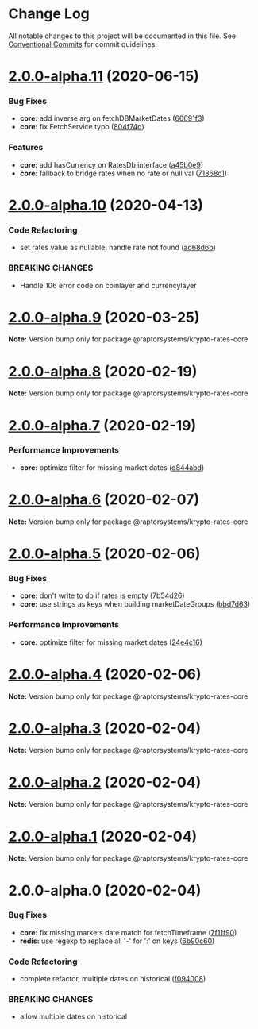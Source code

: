 # Change Log

All notable changes to this project will be documented in this file.
See [Conventional Commits](https://conventionalcommits.org) for commit guidelines.

# [2.0.0-alpha.11](https://github.com/raptorsystems/krypto-rates/compare/@raptorsystems/krypto-rates-core@2.0.0-alpha.10...@raptorsystems/krypto-rates-core@2.0.0-alpha.11) (2020-06-15)


### Bug Fixes

* **core:** add inverse arg on fetchDBMarketDates ([66691f3](https://github.com/raptorsystems/krypto-rates/commit/66691f3acbba4f6edf5dea9b2fd5cd369bb10395))
* **core:** fix FetchService typo ([804f74d](https://github.com/raptorsystems/krypto-rates/commit/804f74dac7ac205c80420e78b4632739d0576332))


### Features

* **core:** add hasCurrency on RatesDb interface ([a45b0e9](https://github.com/raptorsystems/krypto-rates/commit/a45b0e90fe59f18dd9c06f05d14d68a502eacdb8))
* **core:** fallback to bridge rates when no rate or null val ([71868c1](https://github.com/raptorsystems/krypto-rates/commit/71868c1baae151c829cba6029b9323e1559d7ee3))





# [2.0.0-alpha.10](https://github.com/raptorsystems/krypto-rates/compare/@raptorsystems/krypto-rates-core@2.0.0-alpha.9...@raptorsystems/krypto-rates-core@2.0.0-alpha.10) (2020-04-13)


### Code Refactoring

* set rates value as nullable, handle rate not found ([ad68d6b](https://github.com/raptorsystems/krypto-rates/commit/ad68d6b273b42e9fa008343f05aaf37467b8060a))


### BREAKING CHANGES

* Handle 106 error code on coinlayer and currencylayer





# [2.0.0-alpha.9](https://github.com/raptorsystems/krypto-rates/compare/@raptorsystems/krypto-rates-core@2.0.0-alpha.8...@raptorsystems/krypto-rates-core@2.0.0-alpha.9) (2020-03-25)

**Note:** Version bump only for package @raptorsystems/krypto-rates-core





# [2.0.0-alpha.8](https://github.com/raptorsystems/krypto-rates/compare/@raptorsystems/krypto-rates-core@2.0.0-alpha.7...@raptorsystems/krypto-rates-core@2.0.0-alpha.8) (2020-02-19)

**Note:** Version bump only for package @raptorsystems/krypto-rates-core





# [2.0.0-alpha.7](https://github.com/raptorsystems/krypto-rates/compare/@raptorsystems/krypto-rates-core@2.0.0-alpha.6...@raptorsystems/krypto-rates-core@2.0.0-alpha.7) (2020-02-19)


### Performance Improvements

* **core:** optimize filter for missing market dates ([d844abd](https://github.com/raptorsystems/krypto-rates/commit/d844abdae28ae6134809f05af672009905b6a5b8))





# [2.0.0-alpha.6](https://github.com/raptorsystems/krypto-rates/compare/@raptorsystems/krypto-rates-core@2.0.0-alpha.5...@raptorsystems/krypto-rates-core@2.0.0-alpha.6) (2020-02-07)

**Note:** Version bump only for package @raptorsystems/krypto-rates-core





# [2.0.0-alpha.5](https://github.com/raptorsystems/krypto-rates/compare/@raptorsystems/krypto-rates-core@2.0.0-alpha.4...@raptorsystems/krypto-rates-core@2.0.0-alpha.5) (2020-02-06)


### Bug Fixes

* **core:** don't write to db if rates is empty ([7b54d26](https://github.com/raptorsystems/krypto-rates/commit/7b54d260a544c6993be6ea9e4b79f8717c01767c))
* **core:** use strings as keys when building marketDateGroups ([bbd7d63](https://github.com/raptorsystems/krypto-rates/commit/bbd7d633b75ede182ef226381686d60c5311ee9c))


### Performance Improvements

* **core:** optimize filter for missing market dates ([24e4c16](https://github.com/raptorsystems/krypto-rates/commit/24e4c16a962550de5b02debfa0ec8216c44f2488))





# [2.0.0-alpha.4](https://github.com/raptorsystems/krypto-rates/compare/@raptorsystems/krypto-rates-core@2.0.0-alpha.3...@raptorsystems/krypto-rates-core@2.0.0-alpha.4) (2020-02-06)

**Note:** Version bump only for package @raptorsystems/krypto-rates-core





# [2.0.0-alpha.3](https://github.com/raptorsystems/krypto-rates/compare/@raptorsystems/krypto-rates-core@2.0.0-alpha.2...@raptorsystems/krypto-rates-core@2.0.0-alpha.3) (2020-02-04)

**Note:** Version bump only for package @raptorsystems/krypto-rates-core





# [2.0.0-alpha.2](https://github.com/raptorsystems/krypto-rates/compare/@raptorsystems/krypto-rates-core@2.0.0-alpha.1...@raptorsystems/krypto-rates-core@2.0.0-alpha.2) (2020-02-04)

**Note:** Version bump only for package @raptorsystems/krypto-rates-core





# [2.0.0-alpha.1](https://github.com/raptorsystems/krypto-rates/compare/@raptorsystems/krypto-rates-core@2.0.0-alpha.0...@raptorsystems/krypto-rates-core@2.0.0-alpha.1) (2020-02-04)

**Note:** Version bump only for package @raptorsystems/krypto-rates-core





# 2.0.0-alpha.0 (2020-02-04)


### Bug Fixes

* **core:** fix missing markets date match for fetchTimeframe ([7f11f90](https://github.com/raptorsystems/krypto-rates/commit/7f11f901f8b83240a2c50ffbec9c93193d3a3f4c))
* **redis:** use regexp to replace all '-' for ':' on keys ([6b90c60](https://github.com/raptorsystems/krypto-rates/commit/6b90c6082820f952d5ac5161ad5dbe6053baae0a))


### Code Refactoring

* complete refactor, multiple dates on historical ([f094008](https://github.com/raptorsystems/krypto-rates/commit/f0940080bb43b12dde2f3795a0623179a59ee29e))


### BREAKING CHANGES

* allow multiple dates on historical
